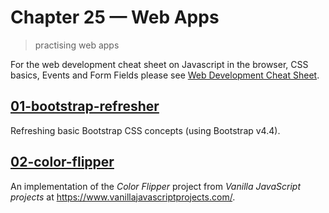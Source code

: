 # Chapter 25 &mdash; Web Apps
> practising web apps

For the web development cheat sheet on Javascript in the browser, CSS basics, Events and Form Fields please see [Web Development Cheat Sheet](https://github.com/sergiofgonzalez/eloquent-js/blob/3rd_edition/chapter18-http-and-forms/CHEAT_SHEET.md).

## [01-bootstrap-refresher](./01-bootstrap-refresher/)
Refreshing basic Bootstrap CSS concepts (using Bootstrap v4.4).

## [02-color-flipper](./02-color-flipper/)
An implementation of the *Color Flipper* project from *Vanilla JavaScript projects* at https://www.vanillajavascriptprojects.com/.